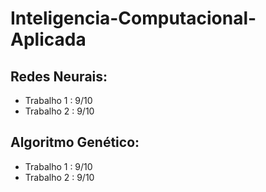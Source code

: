 # Inteligencia-Computacional-Aplicada
 
## Redes Neurais:
- Trabalho 1 : 9/10
- Trabalho 2 : 9/10

## Algoritmo Genético:
- Trabalho 1 : 9/10
- Trabalho 2 : 9/10
